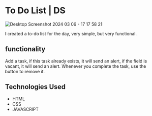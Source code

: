 <h1>To Do List | DS</h1>

![Desktop Screenshot 2024 03 06 - 17 17 58 21](https://github.com/Euderipes/to-do-list-DS/assets/109998841/2f0d8d75-28ea-4372-b293-fc3cf229b21e)

<p>I created a to-do list for the day, very simple, but very functional.</p>

<h2>functionality</h2>

<p>Add a task, if this task already exists, it will send an alert, if the field is vacant, it will send an alert. Whenever you complete the task, use the button to remove it.</p>

<h2>Technologies Used</h2>

+  HTML
+  CSS
+  JAVASCRIPT
